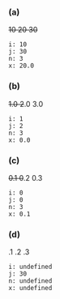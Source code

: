 ### (a)
~~10 20 30~~
```
i: 10
j: 30
n: 3
x: 20.0
```

### (b)
~~1.0 2~~.0 3.0
```
i: 1
j: 2
n: 3
x: 0.0
```

### (c)
~~0.1 0~~.2 0.3
```
i: 0
j: 0
n: 3
x: 0.1
```

### (d)
.1 .2 .3
```
i: undefined
j: 30
n: undefined
x: undefined
```



